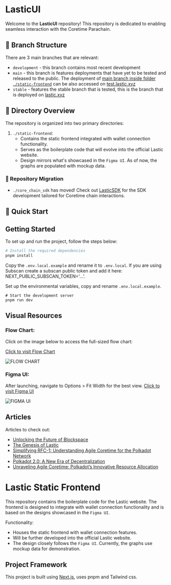 # LasticUI

Welcome to the **LasticUI** repository! This repository is dedicated to enabling seamless interaction with the Coretime Parachain.

## 🌿 Branch Structure

There are 3 main branches that are relevant:

- `development` - this branch contains most recent development
- `main` - this branch is features deployments that have yet to be tested and released to the public. The deployment of [main branch inside folder `./static-frontend`](https://github.com/LasticXYZ/LasticUI/tree/main/static_frontend) can be also accessed on [test.lastic.xyz](https://test.lastic.xyz/)
- `stable` - features the stable branch that is tested, this is the branch that is deployed on [lastic.xyz](https://lastic.xyz/)

## 📁 Directory Overview

The repository is organized into two primary directories:

1. `./static-frontend`:
   - Contains the static frontend integrated with wallet connection functionality.
   - Serves as the boilerplate code that will evolve into the official Lastic website.
   - Design mirrors what's showcased in the `Figma UI`. As of now, the graphs are populated with mockup data.

### 🚚 Repository Migration

- `./core_chain_sdk` has moved! Check out [LasticSDK](https://github.com/LasticXYZ/lastic-sdk) for the SDK development tailored for Coretime chain interactions.

## 🚀 Quick Start

## Getting Started

To set up and run the project, follow the steps below:

```bash
# Install the required dependencies
pnpm install
```

Copy the `.env.local.example` and rename it to `.env.local`. If you are using Subscan create a subscan public token and add it here: NEXT_PUBLIC_SUBSCAN_TOKEN='...'.

Set up the environmental variables, copy and rename `.env.local.example`.

```
# Start the development server
pnpm run dev
```

## Visual Resources

### Flow Chart:

Click on the image below to access the full-sized flow chart:

[Click to visit Flow Chart](https://www.figma.com/file/aFn15lyvti5hqLJBNUDZlU/Lastic-Flow-Chart-%231?type=whiteboard&node-id=0%3A1&t=ZiWNv9gRsH68D5Km-1)

![FLOW CHART](https://github.com/LasticXYZ/LasticUI/assets/30662672/a08dd7b3-bc14-4d51-9689-75bac7895b26)

### Figma UI:

After launching, navigate to Options > Fit Width for the best view.
[Click to visit Figma UI](https://www.figma.com/embed?embed_host=share&url=https%3A%2F%2Fwww.figma.com%2Fproto%2FYzHexLzhb9Q4FPkM19cl1y%2FLastic%3Fpage-id%3D0%253A1%26type%3Ddesign%26node-id%3D203-897%26viewport%3D1012%252C165%252C0.06%26t%3DFBfVL9tIBH4OQJ1A-1%26scaling%3Dmin-zoom%26starting-point-node-id%3D203%253A897%26mode%3Ddesign)

![FIGMA UI](https://github.com/LasticXYZ/LasticUI/assets/30662672/442e1f73-8bd9-48a2-8139-1057ec2dddd1)

## Articles

Articles to check out:

- [Unlocking the Future of Blockspace](https://medium.com/lastic-marketplace/unlocking-the-future-of-blockspace-introducing-lastic-9036b9d6637)
- [The Genesis of Lastic](https://medium.com/lastic-marketplace/the-genesis-of-lastic-a-coretime-marketplace-for-polkadot-75130e40306c)
- [Simplifying RFC-1: Understanding Agile Coretime for the Polkadot Network](https://medium.com/lastic-marketplace/the-genesis-of-lastic-a-coretime-marketplace-for-polkadot-75130e40306c)
- [Polkadot 2.0: A New Era of Decentralization](https://medium.com/lastic-marketplace/polkadot-2-0-a-new-era-of-decentralization-d5626a6e63e5)
- [Unraveling Agile Coretime: Polkadot’s Innovative Resource Allocation](https://medium.com/lastic-marketplace/unraveling-agile-coretime-polkadots-innovative-resource-allocation-2c025d0daa59)

# Lastic Static Frontend

This repository contains the boilerplate code for the Lastic website. The frontend is designed to integrate with wallet connection functionality and is based on the designs showcased in the `Figma UI`.

Functionality:

- Houses the static frontend with wallet connection features.
- Will be further developed into the official Lastic website.
- The design closely follows the `Figma UI`. Currently, the graphs use mockup data for demonstration.

## Project Framework

This project is built using [Next.js](https://nextjs.org/), uses pnpm and Tailwind css.